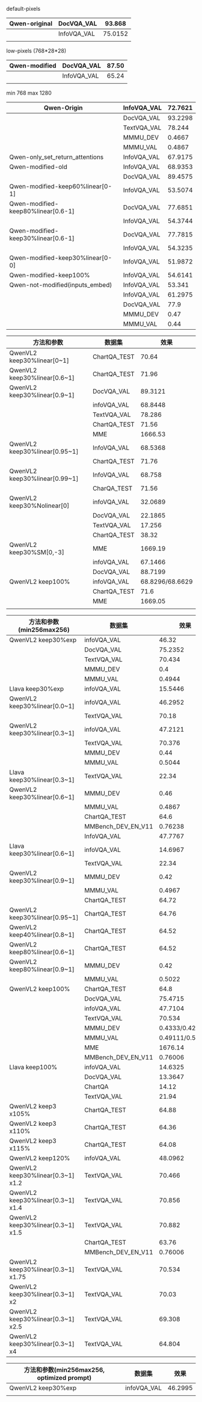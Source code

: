 default-pixels

| Qwen-original | DocVQA_VAL  | 93.868  |
| ------------- | ----------- | ------- |
|               | InfoVQA_VAL | 75.0152 |
|               |             |         |

low-pixels (768\*28*28)

| Qwen-modified | DocVQA_VAL  | 87.50 |
| ------------- | ----------- | ----- |
|               | InfoVQA_VAL | 65.24 |
|               |             |       |

min 768 max 1280

| Qwen-Origin                        | InfoVQA_VAL | 72.7621 |
| ---------------------------------- | ----------- | ------- |
|                                    | DocVQA_VAL  | 93.2298 |
|                                    | TextVQA_VAL | 78.244  |
|                                    | MMMU_DEV    | 0.4667  |
|                                    | MMMU_VAL    | 0.4867  |
| Qwen-only_set_return_attentions    | InfoVQA_VAL | 67.9175 |
| Qwen-modified-old                  | InfoVQA_VAL | 68.9353 |
|                                    | DocVQA_VAL  | 89.4575 |
| Qwen-modified-keep60%linear[0-1]   | InfoVQA_VAL | 53.5074 |
| Qwen-modified-keep80%linear[0.6-1] | DocVQA_VAL  | 77.6851 |
|                                    | InfoVQA_VAL | 54.3744 |
| Qwen-modified-keep30%linear[0.6-1] | DocVQA_VAL  | 77.7815 |
|                                    | InfoVQA_VAL | 54.3235 |
| Qwen-modified-keep30%linear[0-0]   | InfoVQA_VAL | 51.9872 |
| Qwen-modified-keep100%             | InfoVQA_VAL | 54.6141 |
| Qwen-not-modified(inputs_embed)    | InfoVQA_VAL | 53.341  |
|                                    | InfoVQA_VAL | 61.2975 |
|                                    | DocVQA_VAL  | 77.9    |
|                                    | MMMU_DEV    | 0.47    |
|                                    | MMMU_VAL    | 0.44    |

| 方法和参数                    | 数据集       | 效果            |
| ----------------------------- | ------------ | --------------- |
| QwenVL2 keep30%linear[0~1]    | ChartQA_TEST | 70.64           |
| QwenVL2 keep30%linear[0.6~1]  | ChartQA_TEST | 71.96           |
| QwenVL2 keep30%linear[0.9~1]  | DocVQA_VAL   | 89.3121         |
|                               | infoVQA_VAL  | 68.8448         |
|                               | TextVQA_VAL  | 78.286          |
|                               | ChartQA_TEST | 71.56           |
|                               | MME          | 1666.53         |
| QwenVL2 keep30%linear[0.95~1] | InfoVQA_VAL  | 68.5368         |
|                               | ChartQA_TEST | 71.76           |
| QwenVL2 keep30%linear[0.99~1] | InfoVQA_VAL  | 68.758          |
|                               | CharQA_TEST  | 71.56           |
| QwenVL2 keep30%Nolinear[0]    | infoVQA_VAL  | 32.0689         |
|                               | DocVQA_VAL   | 22.1865         |
|                               | TextVQA_VAL  | 17.256          |
|                               | ChartQA_TEST | 38.32           |
| QwenVL2 keep30%SM[0,-3]       | MME          | 1669.19         |
|                               | infoVQA_VAL  | 67.1466         |
|                               | DocVQA_VAL   | 88.7199         |
| QwenVL2 keep100%              | infoVQA_VAL  | 68.8296/68.6629 |
|                               | ChartQA_TEST | 71.6            |
|                               | MME          | 1669.05         |
|                               |              |                 |

| 方法和参数(min256max256)           | 数据集             | 效果            |
| ---------------------------------- | ------------------ | --------------- |
| QwenVL2 keep30%exp                 | infoVQA_VAL        | 46.32           |
|                                    | DocVQA_VAL         | 75.2352         |
|                                    | TextVQA_VAL        | 70.434          |
|                                    | MMMU_DEV           | 0.4             |
|                                    | MMMU_VAL           | 0.4944          |
| Llava keep30%exp                   | infoVQA_VAL        | 15.5446         |
| QwenVL2 keep30%linear[0.0~1]       | infoVQA_VAL        | 46.2952         |
|                                    | TextVQA_VAL        | 70.18           |
| QwenVL2 keep30%linear[0.3~1]       | infoVQA_VAL        | 47.2121         |
|                                    | TextVQA_VAL        | 70.376          |
|                                    | MMMU_DEV           | 0.44            |
|                                    | MMMU_VAL           | 0.5044          |
| Llava keep30%linear[0.3~1]         | TextVQA_VAL        | 22.34           |
| QwenVL2 keep30%linear[0.6~1]       | MMMU_DEV           | 0.46            |
|                                    | MMMU_VAL           | 0.4867          |
|                                    | ChartQA_TEST       | 64.6            |
|                                    | MMBench_DEV_EN_V11 | 0.76238         |
|                                    | InfoVQA_VAL        | 47.7767         |
| Llava keep30%linear[0.6~1]         | infoVQA_VAL        | 14.6967         |
|                                    | TextVQA_VAL        | 22.34           |
| QwenVL2 keep30%linear[0.9~1]       | MMMU_DEV           | 0.42            |
|                                    | MMMU_VAL           | 0.4967          |
|                                    | ChartQA_TEST       | 64.72           |
| QwenVL2 keep30%linear[0.95~1]      | ChartQA_TEST       | 64.76           |
| QwenVL2 keep40%linear[0.8~1]       | ChartQA_TEST       | 64.52           |
| QwenVL2 keep80%linear[0.6~1]       | ChartQA_TEST       | 64.52           |
| QwenVL2 keep80%linear[0.9~1]       | MMMU_DEV           | 0.42            |
|                                    | MMMU_VAL           | 0.5022          |
| QwenVL2 keep100%                   | ChartQA_TEST       | 64.8            |
|                                    | DocVQA_VAL         | 75.4715         |
|                                    | infoVQA_VAL        | 47.7104         |
|                                    | TextVQA_VAL        | 70.534          |
|                                    | MMMU_DEV           | 0.4333/0.42     |
|                                    | MMMU_VAL           | 0.49111/0.50222 |
|                                    | MME                | 1676.14         |
|                                    | MMBench_DEV_EN_V11 | 0.76006         |
| Llava keep100%                    | infoVQA_VAL        | 14.6325         |
|                                    | DocVQA_VAL         | 13.3647         |
|                                    | ChartQA            | 14.12           |
|                                    | TextVQA_VAL        | 21.94           |
| QwenVL2 keep3 x105%                | ChartQA_TEST       | 64.88           |
| QwenVL2 keep3 x110%                | ChartQA_TEST       | 64.36           |
| QwenVL2 keep3 x115%                | ChartQA_TEST       | 64.08           |
| QwenVL2 keep120%                   | infoVQA_VAL        | 48.0962         |
| QwenVL2 keep30%linear[0.3~1] x1.2  | TextVQA_VAL        | 70.466          |
| QwenVL2 keep30%linear[0.3~1] x1.4  | TextVQA_VAL        | 70.856          |
| QwenVL2 keep30%linear[0.3~1] x1.5  | TextVQA_VAL        | 70.882          |
|                                    | ChartQA_TEST       | 63.76           |
|                                    | MMBench_DEV_EN_V11 | 0.76006         |
| QwenVL2 keep30%linear[0.3~1] x1.75 | TextVQA_VAL        | 70.534          |
| QwenVL2 keep30%linear[0.3~1] x2    | TextVQA_VAL        | 70.03           |
| QwenVL2 keep30%linear[0.3~1] x2.5  | TextVQA_VAL        | 69.308          |
| QwenVL2 keep30%linear[0.3~1] x4    | TextVQA_VAL        | 64.804          |

| 方法和参数(min256max256, optimized prompt) | 数据集      | 效果    |
| ------------------------------------------ | ----------- | ------- |
| QwenVL2 keep30%exp                         | infoVQA_VAL | 46.2995 |
|                                            |             |         |

